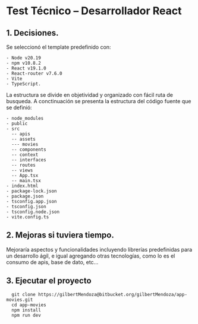 # Test Técnico – Desarrollador React

## 1. Decisiones.

Se seleccionó el template predefinido con:

```
- Node v20.19
- npm v10.8.2
- React v19.1.0
- React-router v7.6.0
- Vite
- TypeScript.
```

La estructura se divide en objetividad y organizado con fácil ruta de busqueda.
A conctinuación se presenta la estructura del código fuente que se definió:

```
- node_modules
- public
- src
  -- apis
  -- assets
  --- movies
  -- components
  -- context
  -- interfaces
  -- routes
  -- views
  -- App.tsx
  -- main.tsx
- index.html
- package-lock.json
- package.json
- tsconfig.app.json
- tsconfig.json
- tsconfig.node.json
- vite.config.ts
```

## 2. Mejoras si tuviera tiempo.

Mejoraría aspectos y funcionalidades incluyendo librerías predefinidas para un desarrollo ágil, e igual agregando otras tecnologías, como lo es el consumo de apis, base de dato, etc...

## 3. Ejecutar el proyecto

```
  git clone https://gilbertMendoza@bitbucket.org/gilbertMendoza/app-movies.git
  cd app-movies
  npm install
  npm run dev
```

